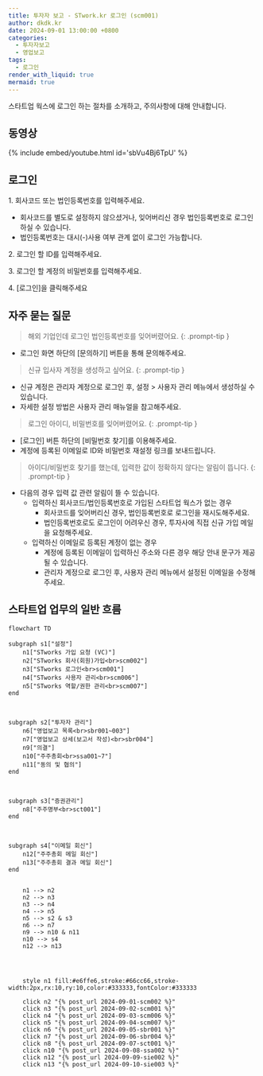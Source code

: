 ```yaml
---
title: 투자자 보고 - STwork.kr 로그인 (scm001)
author: dkdk.kr
date: 2024-09-01 13:00:00 +0800
categories:
  - 투자자보고
  - 영업보고
tags:
  - 로그인
render_with_liquid: true
mermaid: true
---
```


스타트업 웍스에 로그인 하는 절차를 소개하고, 주의사항에 대해 안내합니다.

## 동영상

{% include embed/youtube.html id='sbVu4Bj6TpU' %}

## 로그인

1\. 회사코드 또는 법인등록번호를 입력해주세요.
- 회사코드를 별도로 설정하지 않으셨거나, 잊어버리신 경우 법인등록번호로 로그인 하실 수 있습니다.
- 법인등록번호는 대시(-)사용 여부 관계 없이 로그인 가능합니다.

2\. 로그인 할 ID를 입력해주세요.

3\. 로그인 할 계정의 비밀번호를 입력해주세요.

4\. [로그인]을 클릭해주세요


## 자주 묻는 질문

> 해외 기업인데 로그인 법인등록번호를 잊어버렸어요.
{: .prompt-tip }
- 로그인 화면 하단의 [문의하기] 버튼을 통해 문의해주세요.

> 신규 입사자 계정을 생성하고 싶어요.
{: .prompt-tip }
- 신규 계정은 관리자 계정으로 로그인 후, 설정 > 사용자 관리 메뉴에서 생성하실 수 있습니다.
- 자세한 설정 방법은 사용자 관리 매뉴얼을 참고해주세요.

> 로그인 아이디, 비밀번호를 잊어버렸어요.
{: .prompt-tip }
- [로그인] 버튼 하단의 [비밀번호 찾기]를 이용해주세요.
- 계정에 등록된 이메일로 ID와 비밀번호 재설정 링크를 보내드립니다.

> 아이디/비밀번호 찾기를 했는데, 입력한 값이 정확하지 않다는 알림이 뜹니다.
{: .prompt-tip }
- 다음의 경우 입력 값 관련 알림이 뜰 수 있습니다.
  - 입력하신 회사코드/법인등록번호로 가입된 스타트업 웍스가 없는 경우
    - 회사코드를 잊어버리신 경우, 법인등록번호로 로그인을 재시도해주세요.
    - 법인등록번호로도 로그인이 어려우신 경우, 투자사에 직접 신규 가입 메일을 요청해주세요.
  - 입력하신 이메일로 등록된 계정이 없는 경우
    - 계정에 등록된 이메일이 입력하신 주소와 다른 경우 해당 안내 문구가 제공될 수 있습니다.
    - 관리자 계정으로 로그인 후, 사용자 관리 메뉴에서 설정된 이메일을 수정해주세요.

## 스타트업 업무의 일반 흐름

```mermaid
flowchart TD

subgraph s1["설정"]
    n1["STworks 가입 요청 (VC)"]
    n2["STworks 회사(회원)가입<br>scm002"]
    n3["STworks 로그인<br>scm001"]
    n4["STworks 사용자 관리<br>scm006"]
    n5["STworks 역할/권한 관리<br>scm007"]
end

  

subgraph s2["투자자 관리"]
    n6["영업보고 목록<br>sbr001~003"]
    n7["영업보고 상세(보고서 작성)<br>sbr004"]
    n9["의결"]
    n10["주주총회<br>ssa001~7"]
    n11["동의 및 협의"]
end

  

subgraph s3["증권관리"]
    n8["주주명부<br>sct001"]
end

  

subgraph s4["이메일 회신"]
    n12["주주총회 메일 회신"]
    n13["주주총회 결과 메일 회신"]
end


    n1 --> n2
    n2 --> n3
    n3 --> n4
    n4 --> n5
    n5 --> s2 & s3
    n6 --> n7
    n9 --> n10 & n11
    n10 --> s4
    n12 --> n13

  
  

    style n1 fill:#e6ffe6,stroke:#66cc66,stroke-width:2px,rx:10,ry:10,color:#333333,fontColor:#333333

    click n2 "{% post_url 2024-09-01-scm002 %}"
    click n3 "{% post_url 2024-09-02-scm001 %}"
    click n4 "{% post_url 2024-09-03-scm006 %}"
    click n5 "{% post_url 2024-09-04-scm007 %}"
    click n6 "{% post_url 2024-09-05-sbr001 %}"
    click n7 "{% post_url 2024-09-06-sbr004 %}"
    click n8 "{% post_url 2024-09-07-sct001 %}"
    click n10 "{% post_url 2024-09-08-ssa002 %}"
    click n12 "{% post_url 2024-09-09-sie002 %}"
    click n13 "{% post_url 2024-09-10-sie003 %}"
```